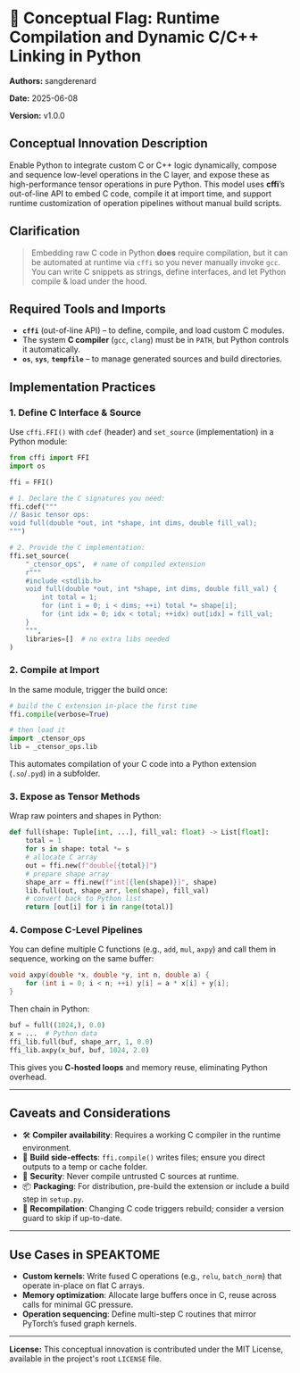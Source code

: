 # 🚩 Conceptual Flag: Runtime Compilation and Dynamic C/C++ Linking in Python

**Authors:** sangderenard

**Date:** 2025-06-08

**Version:** v1.0.0

## Conceptual Innovation Description

Enable Python to integrate custom C or C++ logic dynamically, compose and sequence low-level operations in the C layer, and expose these as high-performance tensor operations in pure Python. This model uses **cffi**’s out-of-line API to embed C code, compile it at import time, and support runtime customization of operation pipelines without manual build scripts.

## Clarification

> Embedding raw C code in Python **does** require compilation, but it can be automated at runtime via `cffi` so you never manually invoke `gcc`. You can write C snippets as strings, define interfaces, and let Python compile & load under the hood.

## Required Tools and Imports

* **`cffi`** (out-of-line API) – to define, compile, and load custom C modules.
* The system **C compiler** (`gcc`, `clang`) must be in `PATH`, but Python controls it automatically.
* **`os`**, **`sys`**, **`tempfile`** – to manage generated sources and build directories.

## Implementation Practices

### 1. Define C Interface & Source

Use `cffi.FFI()` with `cdef` (header) and `set_source` (implementation) in a Python module:

```python
from cffi import FFI
import os

ffi = FFI()

# 1. Declare the C signatures you need:
ffi.cdef("""
// Basic tensor ops:
void full(double *out, int *shape, int dims, double fill_val);
""")

# 2. Provide the C implementation:
ffi.set_source(
    "_ctensor_ops",  # name of compiled extension
    r"""
    #include <stdlib.h>
    void full(double *out, int *shape, int dims, double fill_val) {
        int total = 1;
        for (int i = 0; i < dims; ++i) total *= shape[i];
        for (int idx = 0; idx < total; ++idx) out[idx] = fill_val;
    }
    """,
    libraries=[]  # no extra libs needed
)
```

### 2. Compile at Import

In the same module, trigger the build once:

```python
# build the C extension in-place the first time
ffi.compile(verbose=True)

# then load it
import _ctensor_ops
lib = _ctensor_ops.lib
```

This automates compilation of your C code into a Python extension (`.so`/`.pyd`) in a subfolder.

### 3. Expose as Tensor Methods

Wrap raw pointers and shapes in Python:

```python
def full(shape: Tuple[int, ...], fill_val: float) -> List[float]:
    total = 1
    for s in shape: total *= s
    # allocate C array
    out = ffi.new(f"double[{total}]")
    # prepare shape array
    shape_arr = ffi.new(f"int[{len(shape)}]", shape)
    lib.full(out, shape_arr, len(shape), fill_val)
    # convert back to Python list
    return [out[i] for i in range(total)]
```

### 4. Compose C-Level Pipelines

You can define multiple C functions (e.g., `add`, `mul`, `axpy`) and call them in sequence, working on the same buffer:

```c
void axpy(double *x, double *y, int n, double a) {
    for (int i = 0; i < n; ++i) y[i] = a * x[i] + y[i];
}
```

Then chain in Python:

```python
buf = full((1024,), 0.0)
x = ...  # Python data
ffi_lib.full(buf, shape_arr, 1, 0.0)
ffi_lib.axpy(x_buf, buf, 1024, 2.0)
```

This gives you **C-hosted loops** and memory reuse, eliminating Python overhead.

---

## Caveats and Considerations

* 🛠️ **Compiler availability**: Requires a working C compiler in the runtime environment.
* 🐛 **Build side-effects**: `ffi.compile()` writes files; ensure you direct outputs to a temp or cache folder.
* 🔐 **Security**: Never compile untrusted C sources at runtime.
* 📦 **Packaging**: For distribution, pre-build the extension or include a build step in `setup.py`.
* 🔄 **Recompilation**: Changing C code triggers rebuild; consider a version guard to skip if up-to-date.

---

## Use Cases in SPEAKTOME

* **Custom kernels**: Write fused C operations (e.g., `relu`, `batch_norm`) that operate in-place on flat C arrays.
* **Memory optimization**: Allocate large buffers once in C, reuse across calls for minimal GC pressure.
* **Operation sequencing**: Define multi-step C routines that mirror PyTorch’s fused graph kernels.

---

**License:**
This conceptual innovation is contributed under the MIT License, available in the project's root `LICENSE` file.
